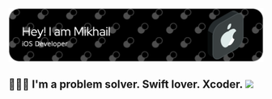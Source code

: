 ![Header](https://github.com/MikhailKostylev/MikhailKostylev/blob/main/github-header-image.png)

## 🧑🏻‍💻 I'm a problem solver. Swift lover. Xcoder. ![](https://komarev.com/ghpvc/?username=MikhailKostylev)


